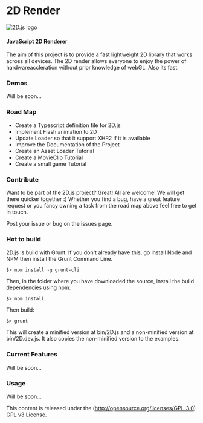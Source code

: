 2D Render
=========

![2D.js logo](http://www.192.168.3.103/logo_small.png)

#### JavaScript 2D Renderer ####

The aim of this project is to provide a fast lightweight 2D library that works
across all devices. The 2D render allows everyone to enjoy the power of
hardwareaccleration without prior knowledge of webGL. Also its fast.

### Demos ###

Will be soon...

### Road Map ###

* Create a Typescript definition file for 2D.js
* Implement Flash animation to 2D
* Update Loader so that it support XHR2 if it is available
* Improve the Documentation of the Project
* Create an Asset Loader Tutorial
* Create a MovieClip Tutorial
* Create a small game Tutorial

### Contribute ###

Want to be part of the 2D.js project? Great! All are welcome! We will get there quicker together :)
Whether you find a bug, have a great feature request or you fancy owning a task from the road map above feel free to get in touch.

Post your issue or bug on the issues page.

### Hot to build ###

2D.js is build with Grunt. If you don't already have this, go install Node and NPM then install the Grunt Command Line.

```
$> npm install -g grunt-cli
```

Then, in the folder where you have downloaded the source, install the build dependencies using npm:

```
$> npm install
```

Then build:

```
$> grunt
```

This will create a minified version at bin/2D.js and a non-minified version at bin/2D.dev.js.
It also copies the non-minified version to the examples.

### Current Features ###

Will be soon...

### Usage ###

Will be soon...


This content is released under the (http://opensource.org/licenses/GPL-3.0) GPL v3 License.
